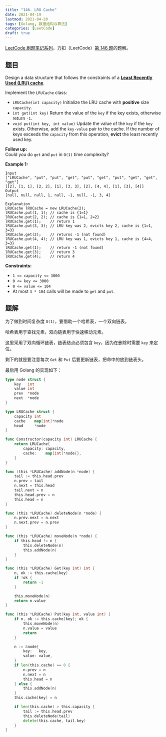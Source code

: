 ```yaml
---
title: "146. LRU Cache"
date: 2021-04-19
lastmod: 2021-04-20
tags: [Golang, 数据结构与算法]
categories: [LeetCode]
draft: true
---
```


[LeetCode 刷题笔记系列](/posts/leetcode/leetcode)，力扣（LeetCode）[第 146 题](https://leetcode-cn.com/problems/lru-cache)的题解。

<!--more-->

## 题目

Design a data structure that follows the constraints of a **[Least Recently Used (LRU) cache](https://en.wikipedia.org/wiki/Cache_replacement_policies#LRU)**.

Implement the `LRUCache` class:

- `LRUCache(int capacity)` Initialize the LRU cache with **positive** size `capacity`.
- `int get(int key)` Return the value of the `key` if the key exists, otherwise return `-1`.
- `void put(int key, int value)` Update the value of the `key` if the `key` exists. Otherwise, add the `key-value` pair to the cache. If the number of keys exceeds the `capacity` from this operation, **evict** the least recently used key.

**Follow up:**  
Could you do `get` and `put` in `O(1)` time complexity?

**Example 1:**

```text
Input
["LRUCache", "put", "put", "get", "put", "get", "put", "get", "get", "get"]
[[2], [1, 1], [2, 2], [1], [3, 3], [2], [4, 4], [1], [3], [4]]
Output
[null, null, null, 1, null, -1, null, -1, 3, 4]

Explanation
LRUCache lRUCache = new LRUCache(2);
lRUCache.put(1, 1); // cache is {1=1}
lRUCache.put(2, 2); // cache is {1=1, 2=2}
lRUCache.get(1);    // return 1
lRUCache.put(3, 3); // LRU key was 2, evicts key 2, cache is {1=1, 3=3}
lRUCache.get(2);    // returns -1 (not found)
lRUCache.put(4, 4); // LRU key was 1, evicts key 1, cache is {4=4, 3=3}
lRUCache.get(1);    // return -1 (not found)
lRUCache.get(3);    // return 3
lRUCache.get(4);    // return 4
```

**Constraints:**

- `1 <= capacity <= 3000`
- `0 <= key <= 3000`
- `0 <= value <= 104`
- At most `3 * 104` calls will be made to `get` and `put`.

## 题解

为了做到时间复杂度 `O(1)`，要借助一个哈希表，一个双向链表。

哈希表用于查找元素，双向链表用于快速移动元素。

这里采用了双向循环链表，链表结点必须包含 `key`，因为在删除时需要 `key` 来定位。

剩下的就是要注意每次 `Get` 和 `Put` 后要更新链表，把命中的放到链表头。

最后用 Golang 的实现如下：

```go
type node struct {
    key   int
    value int
    prev  *node
    next  *node
}

type LRUCache struct {
    capacity int
    cache    map[int]*node
    head     *node
}

func Constructor(capacity int) LRUCache {
    return LRUCache{
        capacity: capacity,
        cache:    map[int]*node{},
    }
}

func (this *LRUCache) addNode(n *node) {
    tail := this.head.prev
    n.prev = tail
    n.next = this.head
    tail.next = n
    this.head.prev = n
    this.head = n
}

func (this *LRUCache) deleteNode(n *node) {
    n.prev.next = n.next
    n.next.prev = n.prev
}

func (this *LRUCache) moveNode(n *node) {
    if this.head != n {
        this.deleteNode(n)
        this.addNode(n)
    }
}

func (this *LRUCache) Get(key int) int {
    n, ok := this.cache[key]
    if !ok {
        return -1
    }

    this.moveNode(n)
    return n.value
}

func (this *LRUCache) Put(key int, value int) {
    if n, ok := this.cache[key]; ok {
        this.moveNode(n)
        n.value = value
        return
    }

    n := &node{
        key:   key,
        value: value,
    }
    if len(this.cache) == 0 {
        n.prev = n
        n.next = n
        this.head = n
    } else {
        this.addNode(n)
    }
    this.cache[key] = n

    if len(this.cache) > this.capacity {
        tail := this.head.prev
        this.deleteNode(tail)
        delete(this.cache, tail.key)
    }
}
```

